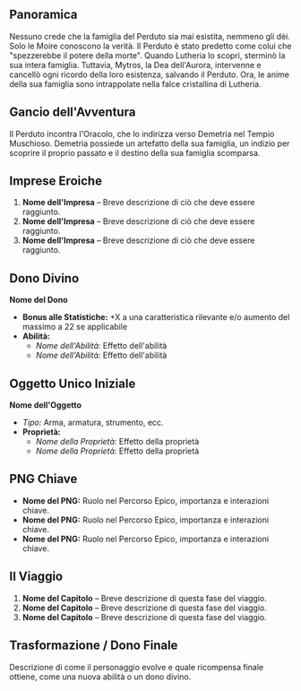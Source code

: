 ## Panoramica  
Nessuno crede che la famiglia del Perduto sia mai esistita, nemmeno gli dèi. Solo le Moire conoscono la verità. Il Perduto è stato predetto come colui che "spezzerebbe il potere della morte". Quando Lutheria lo scoprì, sterminò la sua intera famiglia. Tuttavia, Mytros, la Dea dell'Aurora, intervenne e cancellò ogni ricordo della loro esistenza, salvando il Perduto. Ora, le anime della sua famiglia sono intrappolate nella falce cristallina di Lutheria.

## Gancio dell'Avventura  
Il Perduto incontra l'Oracolo, che lo indirizza verso Demetria nel Tempio Muschioso. Demetria possiede un artefatto della sua famiglia, un indizio per scoprire il proprio passato e il destino della sua famiglia scomparsa.

## Imprese Eroiche  
1. **Nome dell'Impresa** – Breve descrizione di ciò che deve essere raggiunto.  
2. **Nome dell'Impresa** – Breve descrizione di ciò che deve essere raggiunto.  
3. **Nome dell'Impresa** – Breve descrizione di ciò che deve essere raggiunto.  

## Dono Divino  
**Nome del Dono**  
- **Bonus alle Statistiche:** +X a una caratteristica rilevante e/o aumento del massimo a 22 se applicabile  
- **Abilità:**  
  - *Nome dell'Abilità:* Effetto dell'abilità  
  - *Nome dell'Abilità:* Effetto dell'abilità  

## Oggetto Unico Iniziale  
**Nome dell'Oggetto**  
- *Tipo:* Arma, armatura, strumento, ecc.  
- **Proprietà:**  
  - *Nome della Proprietà:* Effetto della proprietà  
  - *Nome della Proprietà:* Effetto della proprietà  

## PNG Chiave  
- **Nome del PNG:** Ruolo nel Percorso Epico, importanza e interazioni chiave.  
- **Nome del PNG:** Ruolo nel Percorso Epico, importanza e interazioni chiave.  
- **Nome del PNG:** Ruolo nel Percorso Epico, importanza e interazioni chiave.  

## Il Viaggio  
1. **Nome del Capitolo** – Breve descrizione di questa fase del viaggio.  
2. **Nome del Capitolo** – Breve descrizione di questa fase del viaggio.  
3. **Nome del Capitolo** – Breve descrizione di questa fase del viaggio.  

## Trasformazione / Dono Finale  
Descrizione di come il personaggio evolve e quale ricompensa finale ottiene, come una nuova abilità o un dono divino.  
